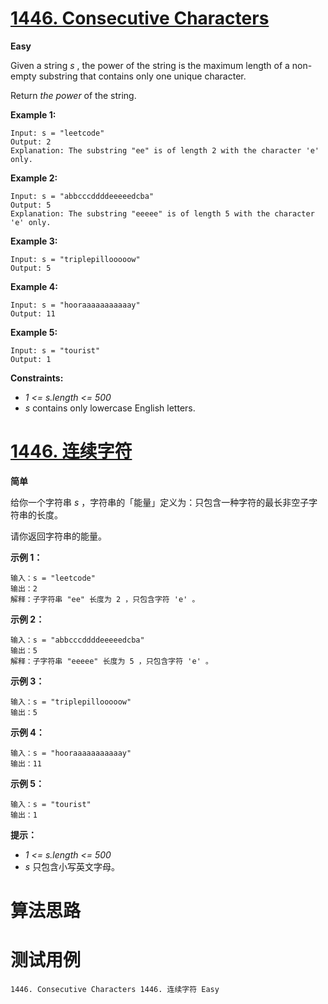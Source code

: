 # [1446. Consecutive Characters][enTitle]

**Easy**

Given a string  *s* , the power of the string is the maximum length of a non-empty substring that contains only one unique character.

Return  *the power*  of the string.



**Example 1:** 

```
Input: s = "leetcode"
Output: 2
Explanation: The substring "ee" is of length 2 with the character 'e' only.

```

**Example 2:** 

```
Input: s = "abbcccddddeeeeedcba"
Output: 5
Explanation: The substring "eeeee" is of length 5 with the character 'e' only.

```

**Example 3:** 

```
Input: s = "triplepillooooow"
Output: 5

```

**Example 4:** 

```
Input: s = "hooraaaaaaaaaaay"
Output: 11

```

**Example 5:** 

```
Input: s = "tourist"
Output: 1

```



**Constraints:** 

-  *1 <= s.length <= 500*  
-  *s*  contains only lowercase English letters.


# [1446. 连续字符][cnTitle]

**简单**

给你一个字符串  *s*  ，字符串的「能量」定义为：只包含一种字符的最长非空子字符串的长度。

请你返回字符串的能量。



**示例 1：** 

```
输入：s = "leetcode"
输出：2
解释：子字符串 "ee" 长度为 2 ，只包含字符 'e' 。

```

**示例 2：** 

```
输入：s = "abbcccddddeeeeedcba"
输出：5
解释：子字符串 "eeeee" 长度为 5 ，只包含字符 'e' 。

```

**示例 3：** 

```
输入：s = "triplepillooooow"
输出：5

```

**示例 4：** 

```
输入：s = "hooraaaaaaaaaaay"
输出：11

```

**示例 5：** 

```
输入：s = "tourist"
输出：1

```



**提示：** 

-  *1 <= s.length <= 500*  
-  *s*  只包含小写英文字母。




# 算法思路

# 测试用例
```
1446. Consecutive Characters 1446. 连续字符 Easy
```

[enTitle]: https://leetcode.com/problems/consecutive-characters/
[cnTitle]: https://leetcode-cn.com/problems/consecutive-characters/
